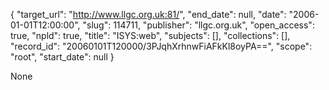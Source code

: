 {
  "target_url": "http://www.llgc.org.uk:81/", 
  "end_date": null, 
  "date": "2006-01-01T12:00:00", 
  "slug": 114711, 
  "publisher": "llgc.org.uk", 
  "open_access": true, 
  "npld": true, 
  "title": "ISYS:web", 
  "subjects": [], 
  "collections": [], 
  "record_id": "20060101T120000/3PJqhXrhnwFiAFkKl8oyPA==", 
  "scope": "root", 
  "start_date": null
}

None